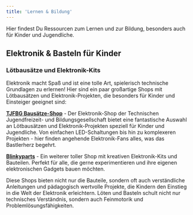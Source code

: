```yaml
---
title: 'Lernen & Bildung'
---
```


Hier findest Du Ressourcen zum Lernen und zur Bildung, besonders auch für Kinder und Jugendliche.

## Elektronik & Basteln für Kinder

### Lötbausätze und Elektronik-Kits

Elektronik macht Spaß und ist eine tolle Art, spielerisch technische Grundlagen zu erlernen! Hier sind ein paar großartige Shops mit Lötbausätzen und Elektronik-Projekten, die besonders für Kinder und Einsteiger geeignet sind:

**[TJFBG Bausätze-Shop](https://www.tjfbg.de/ausserschulische-angebote/jugendtechnikschule/bausaetze-shop)** - Der Elektronik-Shop der Technischen Jugendfreizeit- und Bildungsgesellschaft bietet eine fantastische Auswahl an Lötbausätzen und Elektronik-Projekten speziell für Kinder und Jugendliche. Von einfachen LED-Schaltungen bis hin zu komplexeren Projekten - hier finden angehende Elektronik-Fans alles, was das Bastlerherz begehrt.

**[Blinkyparts](https://shop.blinkyparts.com/)** - Ein weiterer toller Shop mit kreativen Elektronik-Kits und Bauteilen. Perfekt für alle, die gerne experimentieren und ihre eigenen elektronischen Gadgets bauen möchten.

Diese Shops bieten nicht nur die Bauteile, sondern oft auch verständliche Anleitungen und pädagogisch wertvolle Projekte, die Kindern den Einstieg in die Welt der Elektronik erleichtern. Löten und Basteln schult nicht nur technisches Verständnis, sondern auch Feinmotorik und Problemlösungsfähigkeiten.
